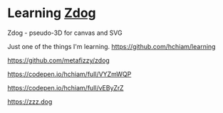 # Learning [Zdog](https://zzz.dog)

Zdog - pseudo-3D for canvas and SVG

Just one of the things I'm learning. <https://github.com/hchiam/learning>

<https://github.com/metafizzy/zdog>

<https://codepen.io/hchiam/full/VYZmWQP>

<https://codepen.io/hchiam/full/vEByZrZ>

<https://zzz.dog>
